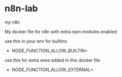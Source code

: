 # n8n-lab
my n8n


My docker file for n8n with extra npm modules enabled


use this in your env for builtins
- NODE_FUNCTION_ALLOW_BUILTIN=<comma-separated-module-names>

use this for extra ones added in this docker file
- NODE_FUNCTION_ALLOW_EXTERNAL=<comma-separated-module-names>
